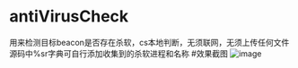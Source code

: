 # antiVirusCheck
用来检测目标beacon是否存在杀软，cs本地判断，无须联网，无须上传任何文件
源码中%sr字典可自行添加收集到的杀软进程和名称
#效果截图
![image](https://user-images.githubusercontent.com/38530231/130200639-2678481b-7f42-4068-82d1-f74422a204bd.png)


